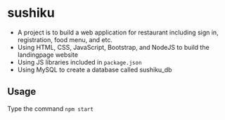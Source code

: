 # sushiku
- A project is to build a web application for restaurant including sign in, registration, food menu, and etc.
- Using HTML, CSS, JavaScript, Bootstrap, and NodeJS to build the landingpage website
- Using JS libraries included in ```package.json```
- Using MySQL to create a database called sushiku_db

## Usage
Type the command ```npm start``` 
